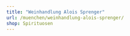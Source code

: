 ```yaml
---
title: "Weinhandlung Alois Sprenger"
url: /muenchen/weinhandlung-alois-sprenger/
shop: Spirituosen
---
```

